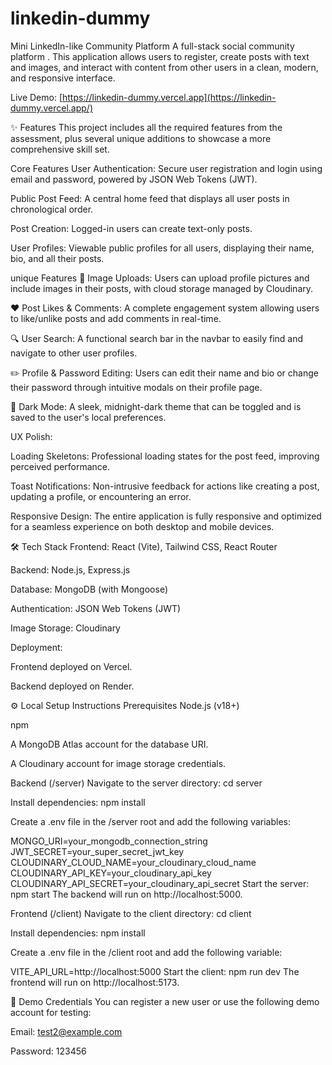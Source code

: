 # linkedin-dummy

Mini LinkedIn-like Community Platform
A full-stack social community platform . This application allows users to register, create posts with text and images, and interact with content from other users in a clean, modern, and responsive interface.

Live Demo: [https://linkedin-dummy.vercel.app](https://linkedin-dummy.vercel.app/)


✨ Features
This project includes all the required features from the assessment, plus several unique additions to showcase a more comprehensive skill set.

Core Features
User Authentication: Secure user registration and login using email and password, powered by JSON Web Tokens (JWT).

Public Post Feed: A central home feed that displays all user posts in chronological order.

Post Creation: Logged-in users can create text-only posts.

User Profiles: Viewable public profiles for all users, displaying their name, bio, and all their posts.

unique Features
📸 Image Uploads: Users can upload profile pictures and include images in their posts, with cloud storage managed by Cloudinary.

❤️ Post Likes & Comments: A complete engagement system allowing users to like/unlike posts and add comments in real-time.

🔍 User Search: A functional search bar in the navbar to easily find and navigate to other user profiles.

✏️ Profile & Password Editing: Users can edit their name and bio or change their password through intuitive modals on their profile page.

🌙 Dark Mode: A sleek, midnight-dark theme that can be toggled and is saved to the user's local preferences.

UX Polish:

Loading Skeletons: Professional loading states for the post feed, improving perceived performance.

Toast Notifications: Non-intrusive feedback for actions like creating a post, updating a profile, or encountering an error.

Responsive Design: The entire application is fully responsive and optimized for a seamless experience on both desktop and mobile devices.

🛠️ Tech Stack
Frontend: React (Vite), Tailwind CSS, React Router

Backend: Node.js, Express.js

Database: MongoDB (with Mongoose)

Authentication: JSON Web Tokens (JWT)

Image Storage: Cloudinary

Deployment:

Frontend deployed on Vercel.

Backend deployed on Render.

⚙️ Local Setup Instructions
Prerequisites
Node.js (v18+)

npm

A MongoDB Atlas account for the database URI.

A Cloudinary account for image storage credentials.

Backend (/server)
Navigate to the server directory: cd server

Install dependencies: npm install

Create a .env file in the /server root and add the following variables:

MONGO_URI=your_mongodb_connection_string
JWT_SECRET=your_super_secret_jwt_key
CLOUDINARY_CLOUD_NAME=your_cloudinary_cloud_name
CLOUDINARY_API_KEY=your_cloudinary_api_key
CLOUDINARY_API_SECRET=your_cloudinary_api_secret
Start the server: npm start
The backend will run on http://localhost:5000.

Frontend (/client)
Navigate to the client directory: cd client

Install dependencies: npm install

Create a .env file in the /client root and add the following variable:

VITE_API_URL=http://localhost:5000
Start the client: npm run dev
The frontend will run on http://localhost:5173.

🔑 Demo Credentials
You can register a new user or use the following demo account for testing:

Email: test2@example.com

Password: 123456
